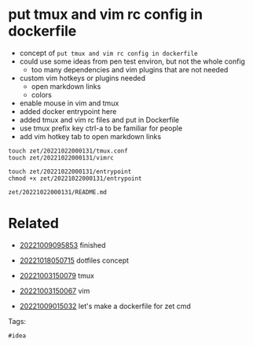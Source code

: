 # put tmux and vim rc config in dockerfile

- concept of `put tmux and vim rc config in dockerfile`
- could use some ideas from pen test environ, but not the whole config
  - too many dependencies and vim plugins that are not needed
- custom vim hotkeys or plugins needed
  - open markdown links
  - colors
- enable mouse in vim and tmux
- added docker entrypoint here
- added tmux and vim rc files and put in Dockerfile
- use tmux prefix key ctrl-a to be familiar for people
- add vim hotkey tab to open markdown links

```
touch zet/20221022000131/tmux.conf
touch zet/20221022000131/vimrc

touch zet/20221022000131/entrypoint
chmod +x zet/20221022000131/entrypoint

```

` zet/20221022000131/README.md `

# Related

- [20221009095853](/zet/20221009095853/README.md) finished

- [20221018050715](/zet/20221018050715/README.md) dotfiles concept
- [20221003150079](/zet/20221003150079/README.md) tmux
- [20221003150067](/zet/20221003150067/README.md) vim
- [20221009015032](/zet/20221009015032/README.md) let's make a dockerfile for zet cmd

Tags:

    #idea
